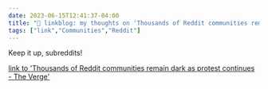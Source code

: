 ---date: 2023-06-15T12:41:37-04:00title: "🔗 linkblog: my thoughts on 'Thousands of Reddit communities remain dark as protest continues - The Verge'"tags: ["link","Communities","Reddit"]---Keep it up, subreddits!   [link to 'Thousands of Reddit communities remain dark as protest continues - The Verge'](https://www.theverge.com/2023/6/15/23762103/reddit-protest-api-changes-indefinite)